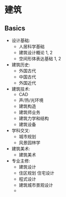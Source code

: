 # 建筑

## Basics
- 设计基础:
	- 人居科学基础
	- 建筑设计概论 1, 2
	- 空间形体表达基础 1, 2
- 建筑历史:
	- 外国古代
	- 中国古代
	- 外国近代
- 建筑技术:
	- CAD
	- 声/热/光环境
	- 建筑构造
	- 建筑师业务
	- 建筑力学和结构
	- 建筑设备
- 学科交叉:
	- 城市规划
	- 风景园林学
- 建筑美术:
	- 建筑美术
- 专业主修:
	- 建筑设计
	- 住区规划 住宅设计
	- 程式设计
	- 建筑城市景观设计
	- 